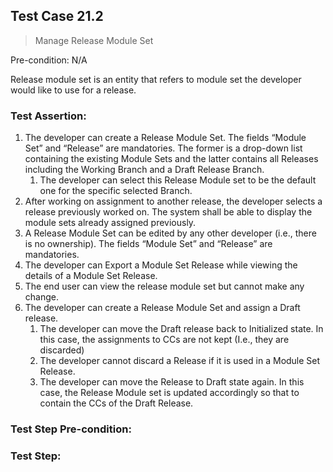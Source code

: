 ## Test Case 21.2

> Manage Release Module Set

Pre-condition: N/A

Release module set is an entity that refers to module set the developer would like to use for a release.

### Test Assertion:

1. The developer can create a Release Module Set. The fields “Module Set” and “Release” are mandatories. The former is a drop-down list containing the existing Module Sets and the latter contains all Releases including the Working Branch and a Draft Release Branch.
	1. The developer can select this Release Module set to be the default one for the specific selected Branch.
2. After working on assignment to another release, the developer selects a release previously worked on. The system shall be able to display the module sets already assigned previously.
3. A Release Module Set can be edited by any other developer (i.e., there is no ownership). The fields “Module Set” and “Release” are mandatories.
4. The developer can Export a Module Set Release while viewing the details of a Module Set Release.
5. The end user can view the release module set but cannot make any change.
6. The developer can create a Release Module Set and assign a Draft release.
	1. The developer can move the Draft release back to Initialized state. In this case, the assignments to CCs are not kept (I.e., they are discarded)
	2. The developer cannot discard a Release if it is used in a Module Set Release.
	3. The developer can move the Release to Draft state again. In this case, the Release Module set is updated accordingly so that to contain the CCs of the Draft Release.

### Test Step Pre-condition:



### Test Step: